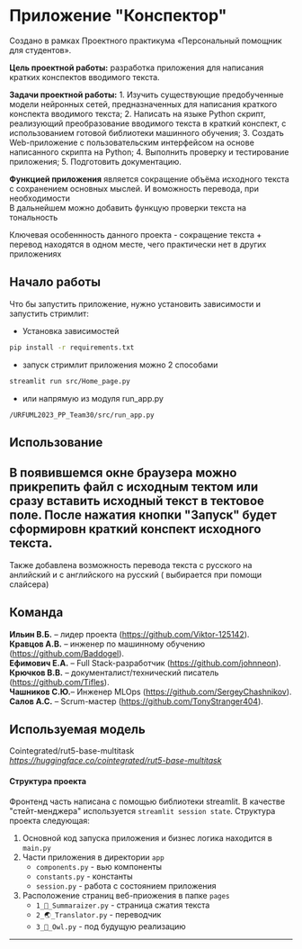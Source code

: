 # Приложение "Конспектор"

Создано в рамках Проектного практикума «Персональный помощник для студентов».

**Цель проектной работы:** разработка приложения для написания кратких конспектов вводимого текста.

**Задачи проектной работы:**
    1.	Изучить существующие предобученные модели нейронных сетей, предназначенных для написания краткого конспекта вводимого текста;
    2.	Написать на языке Python скрипт, реализующий преобразование вводимого текста в краткий конспект, с использованием готовой библиотеки машинного обучения;
    3.	Создать Web-приложение с пользовательским интерфейсом на основе написанного скрипта на Python;
    4.	Выполнить проверку и тестирование приложения;
    5.	Подготовить документацию.

**Функцией приложения** является сокращение объёма исходного текста с сохранением основных мыслей. И воможность перевода, при необходимости  
В дальнейшем можно добавить функцую проверки текста на тональность  

Ключевая особеннность данного проекта - сокращение текста + перевод находятся в одном месте, чего практически нет в других приложениях


## Начало работы

Что бы запустить приложение, нужно установить зависимости и запустить стримлит:
 - Установка зависимостей
```bash
pip install -r requirements.txt
```
 - запуск стримлит приложения можно 2 способами
```bash
streamlit run src/Home_page.py
```
- или напрямую из модуля run_app.py
```
/URFUML2023_PP_Team30/src/run_app.py
```
## Использование

В появившемся окне браузера можно прикрепить файл с исходным тектом или сразу вставить исходный текст в тектовое поле. 
После нажатия кнопки "Запуск" будет сформировн краткий конспект исходного текста.
---
Также добавлена возможность перевода текста с русского на анлийский и с английского на русский ( выбирается при помощи слайсера)


## Команда

**Ильин В.Б.** – лидер проекта (https://github.com/Viktor-125142).     
**Кравцов А.В.** – инженер по машинному обучению (https://github.com/Baddogel).      
**Ефимович Е.А.** – Full Stack-разработчик (https://github.com/johnneon).     
**Крючков В.В.** – документалист/технический писатель (https://github.com/Tifles).    
**Чашников С.Ю.**– Инженер MLOps (https://github.com/SergeyChashnikov).     
**Салов А.С.** – Scrum-мастер (https://github.com/TonyStranger404).    

## Используемая модель

Сointegrated/rut5-base-multitask 
*https://huggingface.co/cointegrated/rut5-base-multitask*

#### Структура проекта

Фронтенд часть написана с помощью библиотеки streamlit. В качестве "стейт-менджера" используется `streamlit session state`. Структура проекта следующая:
1. Основной код запуска приложения и бизнес логика находится в `main.py`
2. Части приложения в директории `app`
    - `components.py` - вью компоненты
    - `constants.py` - константы
    - `session.py` - работа с состоянием приложения  
3. Расположение страниц веб-приожения в папке `pages`
    - `1_📝_Summaraizer.py` - страница сжатия текста
    - `2_🌏_Translator.py` - переводчик
    - `3_🦉_Owl.py` - под будущую реализацию 
---

    